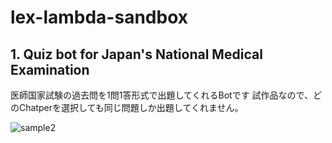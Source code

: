 # lex-lambda-sandbox

## 1. Quiz bot for Japan's National Medical Examination

医師国家試験の過去問を1問1答形式で出題してくれるBotです
試作品なので、どのChatperを選択しても同じ問題しか出題してくれません。

![sample2](./docs/sample1.gif)
